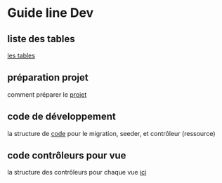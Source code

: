 # Guide line Dev

## liste des tables

[les tables](Aricle/tables.md)

## préparation projet

comment préparer le [projet](Article/preparer.md)

## code de développement

la structure de [code](Article/backend.md) pour le migration, seeder, et contrôleur (ressource)

## code contrôleurs pour vue

la structure des contrôleurs pour chaque vue [ici](Article/controleurVue.md)

